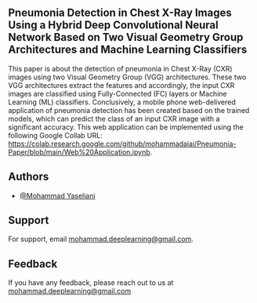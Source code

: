 
## Pneumonia Detection in Chest X-Ray Images Using a Hybrid Deep Convolutional Neural Network Based on Two Visual Geometry Group Architectures and Machine Learning Classifiers

This paper is about the detection of pneumonia in Chest X-Ray (CXR) images using two Visual Geometry Group (VGG) architectures. These two VGG architectures extract the features and accordingly, the input CXR images are classified using Fully-Connected (FC) layers or Machine Learning (ML) classifiers. Conclusively, a mobile phone web-delivered application of pneumonia detection has been created based on the trained models, which can predict the class of an input CXR image with a significant accuracy. This web application can be implemented using the following Google Collab URL: https://colab.research.google.com/github/mohammadaiai/Pneumonia-Paper/blob/main/Web%20Application.ipynb.  



## Authors

- [@Mohammad Yaseliani](https://www.github.com/mohammadaiai)


## Support

For support, email mohammad.deeplearning@gmail.com.




    


## Feedback

If you have any feedback, please reach out to us at mohammad.deeplearning@gmail.com






